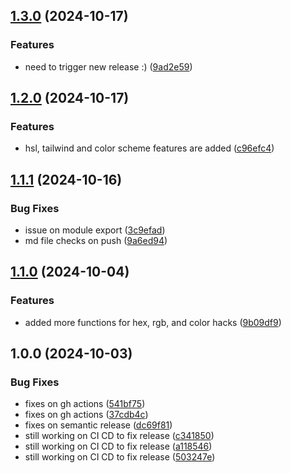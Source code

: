 ## [1.3.0](https://github.com/sillybit-io/colorhacks/compare/v1.2.0...v1.3.0) (2024-10-17)

### Features

* need to trigger new release :) ([9ad2e59](https://github.com/sillybit-io/colorhacks/commit/9ad2e599eeaacb27e0298c947429bbade6ca90c7))

## [1.2.0](https://github.com/sillybit-io/colorhacks/compare/v1.1.1...v1.2.0) (2024-10-17)

### Features

* hsl, tailwind and color scheme features are added ([c96efc4](https://github.com/sillybit-io/colorhacks/commit/c96efc4bbc7ebf72ba2853b5a2ab8d689ab761e2))

## [1.1.1](https://github.com/sillybit-io/colorhacks/compare/v1.1.0...v1.1.1) (2024-10-16)

### Bug Fixes

* issue on module export ([3c9efad](https://github.com/sillybit-io/colorhacks/commit/3c9efad0ea249a55a2178bbe625091d7660b57ac))
* md file checks on push ([9a6ed94](https://github.com/sillybit-io/colorhacks/commit/9a6ed94945c96a0ad6f796a03f3e65a601017dda))

## [1.1.0](https://github.com/sillybit-io/colorhacks/compare/v1.0.0...v1.1.0) (2024-10-04)

### Features

* added more functions for hex, rgb, and color hacks ([9b09df9](https://github.com/sillybit-io/colorhacks/commit/9b09df9f782762c9655894c8747fd061fa894aef))

## 1.0.0 (2024-10-03)

### Bug Fixes

* fixes on gh actions ([541bf75](https://github.com/sillybit-io/colorhacks/commit/541bf7579e1d41e0b343995928d0cb0b7a1c99bd))
* fixes on gh actions ([37cdb4c](https://github.com/sillybit-io/colorhacks/commit/37cdb4c5d136563d3b71c350cf144bd08daa1589))
* fixes on semantic release ([dc69f81](https://github.com/sillybit-io/colorhacks/commit/dc69f81ee510e4778cba781c763bd2b30ea2ac31))
* still working on CI CD to fix release ([c341850](https://github.com/sillybit-io/colorhacks/commit/c341850040d04266aca338ec7155a345caf52b3c))
* still working on CI CD to fix release ([a118546](https://github.com/sillybit-io/colorhacks/commit/a1185460ca51f273e92449064ad85066f88945b7))
* still working on CI CD to fix release ([503247e](https://github.com/sillybit-io/colorhacks/commit/503247efad5941bc9ab48c54577cdca3d08884c5))
